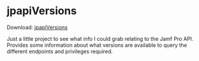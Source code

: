 # jpapiVersions
Download: [jpapiVersions](https://github.com/BIG-RAT/prune/releases/latest/download/jpapiVersions.zip)

Just a little project to see what info I could grab relating to the Jamf Pro API.  Provides some information about what versions are available to query the different endpoints and privileges required.  